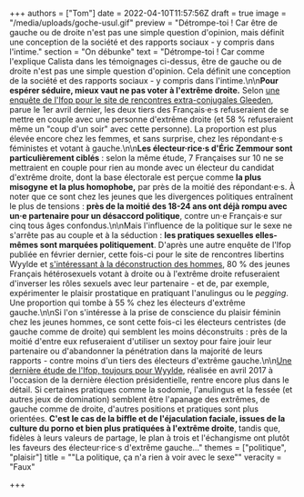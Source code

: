 +++
authors = ["Tom"]
date = 2022-04-10T11:57:56Z
draft = true
image = "/media/uploads/goche-usul.gif"
preview = "Détrompe-toi ! Car être de gauche ou de droite n'est pas une simple question d'opinion, mais définit une conception de la société et des rapports sociaux - y compris dans l'intime."
section = "On débunke"
text = "Détrompe-toi ! Car comme l'explique Calista dans les témoignages ci-dessus, être de gauche ou de droite n'est pas une simple question d'opinion. Cela définit une conception de la société et des rapports sociaux - y compris dans l'intime.\n\n**Pour espérer séduire, mieux vaut ne pas voter à l'extrême droite.** Selon [une enquête de l'Ifop pour le site de rencontres extra-conjugales Gleeden](https://www.ifop.com/wp-content/uploads/2022/04/118964_Rapport_Ifop_Gleeden_2022.04.04.pdf), parue le 1er avril dernier, les deux tiers des Français·e·s refuseraient de se mettre en couple avec une personne d'extrême droite (et 58 % refuseraient même un \"coup d'un soir\" avec cette personne). La proportion est plus élevée encore chez les femmes, et sans surprise, chez les répondant·e·s féministes et votant à gauche.\n\n**Les électeur·rice·s d'Éric Zemmour sont particulièrement ciblés** : selon la même étude, 7 Françaises sur 10 ne se mettraient en couple pour rien au monde avec un électeur du candidat d'extrême droite, dont la base électorale est perçue comme **la plus misogyne et la plus homophobe,** par près de la moitié des répondant·e·s. À noter que ce sont chez les jeunes que les divergences politiques entraînent le plus de tensions : **près de la moitié des 18-24 ans ont déjà rompu avec un·e partenaire pour un désaccord politique**, contre un·e Français·e sur cinq tous âges confondus.\n\nMais l'influence de la politique sur le sexe ne s'arrête pas au couple et à la séduction : **les pratiques sexuelles elles-mêmes sont marquées politiquement**. D'après une autre enquête de l'Ifop publiée en février dernier, cette fois-ci pour le site de rencontres libertins Wyylde et [s'intéressant à la déconstruction des hommes](https://www.ifop.com/wp-content/uploads/2022/03/Ifop_Decons-rapport-complet.pdf), 80 % des jeunes Français hétérosexuels votant à droite ou à l'extrême droite refuseraient d'inverser les rôles sexuels avec leur partenaire - et de, par exemple, expérimenter le plaisir prostatique en pratiquant l'anulingus ou le _pegging_. Une proportion qui tombe à 55 % chez les électeurs d'extrême gauche.\n\nSi l'on s'intéresse à la prise de conscience du plaisir féminin chez les jeunes hommes, ce sont cette fois-ci les électeurs centristes (de gauche comme de droite) qui semblent les moins déconstruits : près de la moitié d'entre eux refuseraient d'utiliser un sextoy pour faire jouir leur partenaire ou d'abandonner la pénétration dans la majorité de leurs rapports - contre moins d'un tiers des électeurs d'extrême gauche.\n\n[Une dernière étude de l'Ifop, toujours pour Wyylde](), réalisée en avril 2017 à l'occasion de la dernière élection présidentielle, rentre encore plus dans le détail. Si certaines pratiques comme la sodomie, l'anulingus et la fessée (et autres jeux de domination) semblent être l'apanage des extrêmes, de gauche comme de droite, d'autres positions et pratiques sont plus orientées. **C'est le cas de la biffle et de l'éjaculation faciale, issues de la culture du porno et bien plus pratiquées à l'extrême droite**, tandis que, fidèles à leurs valeurs de partage, le plan à trois et l'échangisme ont plutôt les faveurs des électeur·rice·s d'extrême gauche..."
themes = ["politique", "plaisir"]
title = "\"La politique, ça n'a rien à voir avec le sexe\""
veracity = "Faux"

+++
